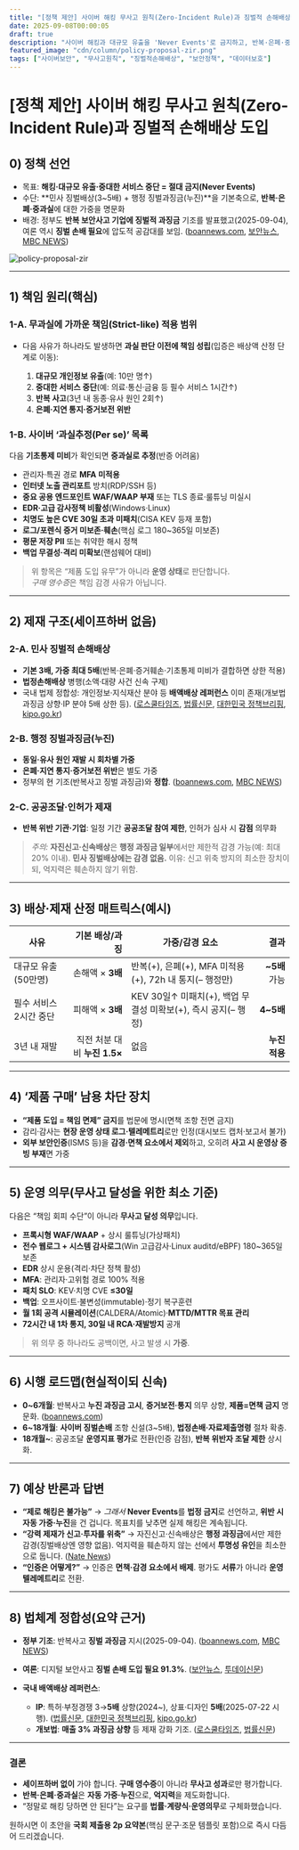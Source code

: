 ```yaml
---
title: "[정책 제안] 사이버 해킹 무사고 원칙(Zero-Incident Rule)과 징벌적 손해배상 도입"
date: 2025-09-08T00:00:05
draft: true
description: "사이버 해킹과 대규모 유출을 'Never Events'로 금지하고, 반복·은폐·중과실에 대해 3~5배 징벌적 손해배상과 누진 과징금을 적용하는 정책 제안"
featured_image: "cdn/column/policy-proposal-zir.png"
tags: ["사이버보안", "무사고원칙", "징벌적손해배상", "보안정책", "데이터보호"]
---
```



# [정책 제안] 사이버 해킹 무사고 원칙(Zero-Incident Rule)과 징벌적 손해배상 도입

## 0) 정책 선언

* 목표: **해킹·대규모 유출·중대한 서비스 중단 = 절대 금지(Never Events)**
* 수단: **민사 징벌배상(3~5배) + 행정 징벌과징금(누진)**을 기본축으로, **반복·은폐·중과실**에 대한 가중을 명문화
* 배경: 정부도 **반복 보안사고 기업에 징벌적 과징금** 기조를 발표했고(2025-09-04), 여론 역시 **징벌 손배 필요**에 압도적 공감대를 보임. ([boannews.com][1], [보안뉴스][2], [MBC NEWS][3])

<!--more-->

![policy-proposal-zir](https://blog.plura.io/cdn/column/policy-proposal-zir.png)

---

## 1) 책임 원리(핵심)

### 1-A. **무과실에 가까운 책임(Strict-like)** 적용 범위

* 다음 사유가 하나라도 발생하면 **과실 판단 이전에 책임 성립**(입증은 배상액 산정 단계로 이동):

  1. **대규모 개인정보 유출**(예: 10만 명↑)
  2. **중대한 서비스 중단**(예: 의료·통신·금융 등 필수 서비스 1시간↑)
  3. **반복 사고**(3년 내 동종·유사 원인 2회↑)
  4. **은폐·지연 통지·증거보전 위반**

### 1-B. **사이버 ‘과실추정(Per se)’ 목록**

다음 **기초통제 미비**가 확인되면 **중과실로 추정**(반증 어려움)

* 관리자·특권 경로 **MFA 미적용**
* **인터넷 노출 관리포트** 방치(RDP/SSH 등)
* **중요 공용 엔드포인트 WAF/WAAP 부재** 또는 TLS 종료·룰튜닝 미실시
* **EDR·고급 감사정책 비활성**(Windows·Linux)
* **치명도 높은 CVE 30일 초과 미패치**(CISA KEV 등재 포함)
* **로그/포렌식 증거 미보존·훼손**(핵심 로그 180\~365일 미보존)
* **평문 저장 PII** 또는 취약한 해시 정책
* **백업 무결성·격리 미확보**(랜섬웨어 대비)

> 위 항목은 “제품 도입 유무”가 아니라 **운영 상태**로 판단합니다.  
> *구매 영수증*은 책임 감경 사유가 아닙니다.

---

## 2) 제재 구조(세이프하버 없음)

### 2-A. **민사 징벌적 손해배상**

* **기본 3배, 가중 최대 5배**(반복·은폐·증거훼손·기초통제 미비가 결합하면 상한 적용)
* **법정손해배상** 병행(소액·대량 사건 신속 구제)
* 국내 법제 정합성: 개인정보·지식재산 분야 등 **배액배상 레퍼런스** 이미 존재(개보법 과징금 상향·IP 분야 5배 상한 등). ([로스쿨타임즈][4], [법률신문][5], [대한민국 정책브리핑][6], [kipo.go.kr][7])

### 2-B. **행정 징벌과징금(누진)**

* **동일·유사 원인 재발 시 회차별 가중**
* **은폐·지연 통지·증거보전 위반**은 별도 가중
* 정부의 현 기조(반복사고 징벌 과징금)와 **정합**. ([boannews.com][1], [MBC NEWS][3])

### 2-C. **공공조달·인허가 제재**

* **반복 위반 기관·기업**: 일정 기간 **공공조달 참여 제한**, 인허가 심사 시 **감점** 의무화

> *주의:* **자진신고·신속배상**은 **행정 과징금 일부**에서만 제한적 감경 가능(예: 최대 20% 이내). **민사 징벌배상에는 감경 없음.**
> 이유: 신고 위축 방지의 최소한 장치이되, 억지력은 훼손하지 않기 위함.

---

## 3) **배상·제재 산정 매트릭스(예시)**

| 사유            |             기본 배상/과징 | 가중/감경 요소                                    |          결과 |
| ------------- | -------------------: | ------------------------------------------- | ----------: |
| 대규모 유출(50만명)  |         손해액 × **3배** | 반복(+), 은폐(+), MFA 미적용(+), 72h 내 통지(– 행정만)   | **\~5배** 가능 |
| 필수 서비스 2시간 중단 |         피해액 × **3배** | KEV 30일↑ 미패치(+), 백업 무결성 미확보(+), 즉시 공지(– 행정) |   **4\~5배** |
| 3년 내 재발       | 직전 처분 대비 **누진 1.5×** | 없음                                          |   **누진 적용** |

---

## 4) ‘제품 구매’ 남용 차단 장치

* **“제품 도입 = 책임 면제” 금지**를 법문에 명시(면책 조항 전면 금지)
* 감리·감사는 **현장 운영 상태 로그·텔레메트리**로만 인정(대시보드 캡처·보고서 불가)
* **외부 보안인증**(ISMS 등)을 **감경·면책 요소에서 제외**하고, 오히려 **사고 시 운영상 증빙 부재**면 가중

---

## 5) 운영 의무(**무사고 달성**을 위한 최소 기준)

다음은 “책임 회피 수단”이 아니라 **무사고 달성 의무**입니다.

* **프록시형 WAF/WAAP** + 상시 룰튜닝(가상패치)
* **전수 웹로그 + 시스템 감사로그**(Win 고급감사·Linux auditd/eBPF) 180\~365일 보존
* **EDR** 상시 운용(격리·차단 정책 활성)
* **MFA**: 관리자·고위험 경로 100% 적용
* **패치 SLO**: KEV·치명 CVE **≤30일**
* **백업**: 오프사이트·불변성(immutable)·정기 복구훈련
* **월 1회 공격 시뮬레이션**(CALDERA/Atomic)·**MTTD/MTTR 목표 관리**
* **72시간 내 1차 통지, 30일 내 RCA·재발방지** 공개

> 위 의무 중 하나라도 공백이면, 사고 발생 시 **가중**.

---

## 6) 시행 로드맵(현실적이되 신속)

* **0\~6개월**: 반복사고 **누진 과징금 고시**, **증거보전·통지** 의무 상향, **제품=면책 금지** 명문화. ([boannews.com][1])
* **6\~18개월**: **사이버 징벌손배** 조항 신설(3\~5배), **법정손배·자료제출명령** 절차 확충.
* **18개월\~**: 공공조달 **운영지표 평가**로 전환(인증 감점), **반복 위반자 조달 제한** 상시화.

---

## 7) 예상 반론과 답변

* **“제로 해킹은 불가능”**
  → *그래서* **Never Events**를 **법정 금지**로 선언하고, **위반 시 자동 가중·누진**을 건 겁니다. 목표치를 낮추면 실제 해킹은 계속됩니다.
* **“강력 제재가 신고·투자를 위축”**
  → 자진신고·신속배상은 **행정 과징금**에서만 제한 감경(징벌배상엔 영향 없음). 억지력을 훼손하지 않는 선에서 **투명성 유인**을 최소한으로 둡니다. ([Nate News][8])
* **“인증은 어떻게?”**
  → 인증은 **면책·감경 요소에서 배제**. 평가도 **서류**가 아니라 **운영 텔레메트리**로 전환.

---

## 8) 법체계 정합성(요약 근거)

* **정부 기조**: 반복사고 **징벌 과징금** 지시(2025-09-04). ([boannews.com][1], [MBC NEWS][3])
* **여론**: 디지털 보안사고 **징벌 손배 도입 필요 91.3%**. ([보안뉴스][9], [투데이신문][10])
* **국내 배액배상 레퍼런스**:

  * **IP**: 특허·부정경쟁 3→**5배** 상향(2024\~), 상표·디자인 **5배**(2025-07-22 시행). ([법률신문][11], [대한민국 정책브리핑][6], [kipo.go.kr][7])
  * **개보법**: **매출 3% 과징금 상향** 등 제재 강화 기조. ([로스쿨타임즈][4], [법률신문][5])

---

### 결론

* **세이프하버 없이** 가야 합니다. **구매 영수증**이 아니라 **무사고 성과**로만 평가합니다.
* **반복·은폐·중과실**은 **자동 가중·누진**으로, **억지력**을 제도화합니다.
* “정말로 해킹 당하면 안 된다”는 요구를 **법률·계량식·운영의무**로 구체화했습니다.

원하시면 이 초안을 **국회 제출용 2p 요약본**(핵심 문구·조문 템플릿 포함)으로 즉시 다듬어 드리겠습니다.

[1]: https://www.boannews.com/media/view.asp?idx=139083&utm_source=chatgpt.com "李대통령 “보안사고 반복 기업, 징벌적 과징금 등 강력 대처”"
[2]: https://m.boannews.com/html/detail.html?idx=139083&tab_type=1&utm_source=chatgpt.com "李대통령 “보안사고 반복 기업, 징벌적 과징금 등 강력 대처”"
[3]: https://imnews.imbc.com/news/2025/politics/article/6752494_36711.html?utm_source=chatgpt.com "이 대통령 \"해킹·보안 사고 반복 기업에 징벌적 과징금\""
[4]: https://www.lawschooltimes.com/news/articleView.html?idxno=2985&utm_source=chatgpt.com "개인정보 보호법(2023.3.14., 일부개정 2024.3.15. 시행) - 로스쿨타임즈"
[5]: https://www.lawtimes.co.kr/LawFirm-NewsLetter/189930?utm_source=chatgpt.com "개인정보 보호법 시행령 개정안의 주요 내용 소개 - 법률신문"
[6]: https://www.korea.kr/policy/civilView.do?newsId=148947168&utm_source=chatgpt.com "고의로 상표·디자인 침해시 최대 5배 징벌배상"
[7]: https://www.kipo.go.kr/ko/kpoBultnDetail.do?aprchId=BUT0000029&menuCd=SCD0200618&ntatcSeq=20573&sysCd=SCD02&utm_source=chatgpt.com "특허청 > 소식알림 > 보도자료 > 보도자료(상세)"
[8]: https://news.nate.com/view/20250903n33273?mid=n0105&utm_source=chatgpt.com "\"해킹 2년 새 66% 폭증…징벌적 과징금, 피해 예방 걸림돌\" ..."
[9]: https://m.boannews.com/html/detail.html?idx=137095&utm_source=chatgpt.com "[SKT 해킹 사태] 국민 10명중 9명, 디지털 보안 사고 '징벌적 ..."
[10]: https://www.ntoday.co.kr/news/articleView.html?idxno=115360&utm_source=chatgpt.com "국민 10명 중 9명 “징벌 배상 필요”...SKT 해킹 사태에 공분 확산"
[11]: https://www.lawtimes.co.kr/LawFirm-NewsLetter/208262?utm_source=chatgpt.com "지식재산권 고의침해에 대한 5배 증액배상제도의 확대"
